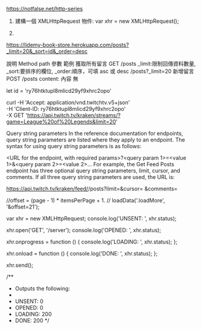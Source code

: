https://notfalse.net/http-series

1. 建構一個 XMLHttpRequest 物件:
var xhr = new XMLHttpRequest();

2.
https://lidemy-book-store.herokuapp.com/posts?_limit=20&_sort=id&_order=desc

說明	Method	path	參數	範例
獲取所有留言	GET	/posts	_limit:限制回傳資料數量, _sort:要排序的欄位, _order:順序，可填 asc 或 desc	/posts?_limit=20
新增留言	POST	/posts	content: 內容	無


let id = 'ry76htktupl8mlicd29yf9xhrc2opo'

curl -H 'Accept: application/vnd.twitchtv.v5+json' \
-H 'Client-ID: ry76htktupl8mlicd29yf9xhrc2opo' \
-X GET 'https://api.twitch.tv/kraken/streams/?game=League%20of%20Legends&limit=20'

Query string parameters
In the reference documentation for endpoints, query string parameters are listed where they apply to an endpoint. The syntax for using query string parameters is as follows:

<URL for the endpoint, with required params>?<query param 1>=<value 1>&<query param 2>=<value 2>...
For example, the Get Feed Posts endpoint has three optional query string parameters, limit, cursor, and comments. If all three query string parameters are used, the URL is:

https://api.twitch.tv/kraken/feed/<feed user ID>/posts?limit=<limit value>&cursor=<cursor value>
&comments=<comments value>

//offset = (page - 1) * itemsPerPage + 1.
// loadData('.loadMore', '&offset=21');


var xhr = new XMLHttpRequest;
console.log('UNSENT: ', xhr.status);

xhr.open('GET', '/server');
console.log('OPENED: ', xhr.status);

xhr.onprogress = function () {
  console.log('LOADING: ', xhr.status);
};

xhr.onload = function () {
  console.log('DONE: ', xhr.status);
};

xhr.send();

/**
 * Outputs the following:
 *
 * UNSENT: 0
 * OPENED: 0
 * LOADING: 200
 * DONE: 200
 */